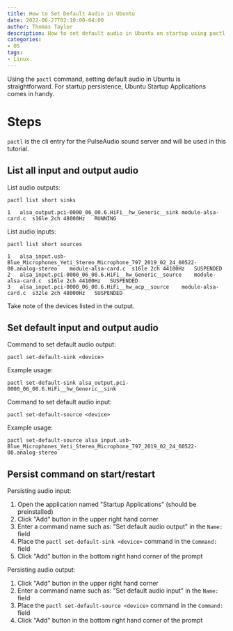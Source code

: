 ```yaml
---
title: How to Set Default Audio in Ubuntu
date: 2022-06-27T02:10:00-04:00
author: Thomas Taylor
description: How to set default audio in Ubuntu on startup using pactl
categories:
- OS
tags:
- Linux
---
```


Using the `pactl` command, setting default audio in Ubuntu is straightforward. For startup persistence, Ubuntu Startup Applications comes in handy.

# Steps

`pactl` is the cli entry for the PulseAudio sound server and will be used in this tutorial.

## List all input and output audio

List audio outputs:

```text
pactl list short sinks
```

```text
1	alsa_output.pci-0000_06_00.6.HiFi__hw_Generic__sink	module-alsa-card.c	s16le 2ch 48000Hz	RUNNING
```

List audio inputs:

```text
pactl list short sources
```

```text
1	alsa_input.usb-Blue_Microphones_Yeti_Stereo_Microphone_797_2019_02_24_60522-00.analog-stereo	module-alsa-card.c	s16le 2ch 44100Hz	SUSPENDED
2	alsa_input.pci-0000_06_00.6.HiFi__hw_Generic__source	module-alsa-card.c	s16le 2ch 44100Hz	SUSPENDED
3	alsa_input.pci-0000_06_00.6.HiFi__hw_acp__source	module-alsa-card.c	s32le 2ch 48000Hz	SUSPENDED
```

Take note of the devices listed in the output.

## Set default input and output audio

Command to set default audio output:

```text
pactl set-default-sink <device>
```

Example usage:

```text
pactl set-default-sink alsa_output.pci-0000_06_00.6.HiFi__hw_Generic__sink
```

Command to set default audio input:

```text
pactl set-default-source <device>
```

Example usage:

```text
pactl set-default-source alsa_input.usb-Blue_Microphones_Yeti_Stereo_Microphone_797_2019_02_24_60522-00.analog-stereo
```

## Persist command on start/restart

Persisting audio input: 

1. Open the application named "Startup Applications" (should be preinstalled)
2. Click "Add" button in the upper right hand corner
3. Enter a command name such as: "Set default audio output" in the `Name:` field
4. Place the `pactl set-default-sink <device>` command in the `Command:` field
5. Click "Add" button in the bottom right hand corner of the prompt

Persisting audio output:

1. Click "Add" button in the upper right hand corner
2. Enter a command name such as: "Set default audio input" in the `Name:` field
3. Place the `pactl set-default-source <device>` command in the `Command:` field
4. Click "Add" button in the bottom right hand corner of the prompt
